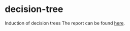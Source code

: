 # decision-tree
Induction of decision trees
The report can be found [here](./docs/EDA132_Project_3___Induction_of_Decision_Trees.pdf).
